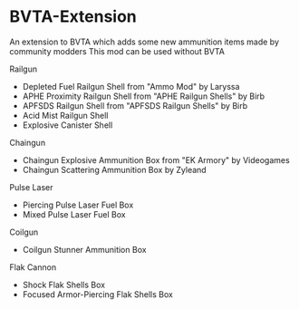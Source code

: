 # BVTA-Extension
An extension to BVTA which adds some new ammunition items made by community modders
This mod can be used without BVTA

Railgun
  - Depleted Fuel Railgun Shell from "Ammo Mod" by Laryssa
  - APHE Proximity Railgun Shell from "APHE Railgun Shells" by Birb
  - APFSDS Railgun Shell from "APFSDS Railgun Shells" by Birb
  - Acid Mist Railgun Shell
  - Explosive Canister Shell

Chaingun
  - Chaingun Explosive Ammunition Box from "EK Armory" by Videogames
  - Chaingun Scattering Ammunition Box by Zyleand

Pulse Laser
  - Piercing Pulse Laser Fuel Box
  - Mixed Pulse Laser Fuel Box

Coilgun
  - Coilgun Stunner Ammunition Box

Flak Cannon
  - Shock Flak Shells Box
  - Focused Armor-Piercing Flak Shells Box